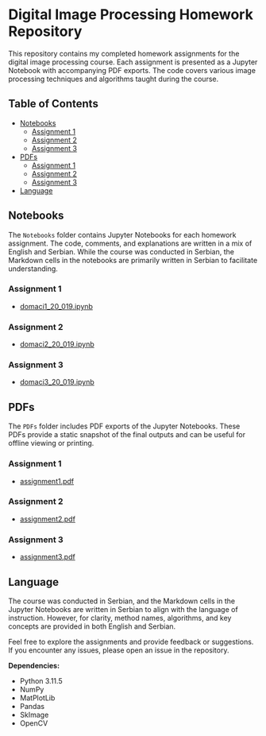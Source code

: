 # Digital Image Processing Homework Repository

This repository contains my completed homework assignments for the digital image processing course. Each assignment is presented as a Jupyter Notebook with accompanying PDF exports. The code covers various image processing techniques and algorithms taught during the course.

## Table of Contents

- [Notebooks](#notebooks)
  - [Assignment 1](#assignment-1)
  - [Assignment 2](#assignment-2)
  - [Assignment 3](#assignment-3)
- [PDFs](#pdfs)
  - [Assignment 1](#assignment-1)
  - [Assignment 2](#assignment-2)
  - [Assignment 3](#assignment-3)
- [Language](#language)

## Notebooks

The `Notebooks` folder contains Jupyter Notebooks for each homework assignment. The code, comments, and explanations are written in a mix of English and Serbian. While the course was conducted in Serbian, the Markdown cells in the notebooks are primarily written in Serbian to facilitate understanding.

### Assignment 1
- [domaci1_20_019.ipynb](notebooks/domaci1_20_019.ipynb)

### Assignment 2
- [domaci2_20_019.ipynb](notebooks/domaci2_20_019.ipynb)

### Assignment 3
- [domaci3_20_019.ipynb](notebooks/domaci3_20_019.ipynb)

## PDFs

The `PDFs` folder includes PDF exports of the Jupyter Notebooks. These PDFs provide a static snapshot of the final outputs and can be useful for offline viewing or printing.

### Assignment 1
- [assignment1.pdf](PDFs/assignment1.pdf)

### Assignment 2
- [assignment2.pdf](PDFs/assignment2.pdf)

### Assignment 3
- [assignment3.pdf](PDFs/assignment3.pdf)

## Language

The course was conducted in Serbian, and the Markdown cells in the Jupyter Notebooks are written in Serbian to align with the language of instruction. However, for clarity, method names, algorithms, and key concepts are provided in both English and Serbian.

Feel free to explore the assignments and provide feedback or suggestions. If you encounter any issues, please open an issue in the repository.

**Dependencies:**
- Python 3.11.5
- NumPy
- MatPlotLib
- Pandas
- SkImage
- OpenCV
